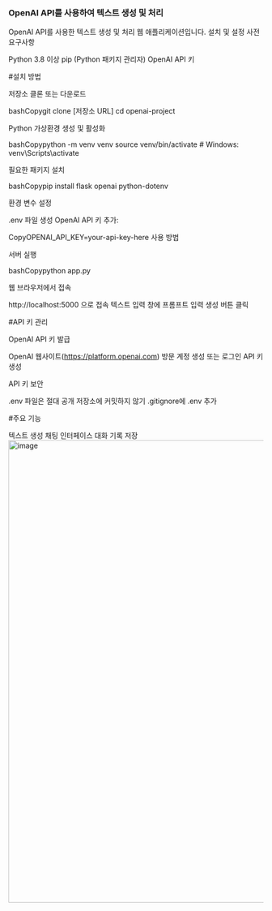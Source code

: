 ### OpenAI API를 사용하여 텍스트 생성 및 처리

OpenAI API를 사용한 텍스트 생성 및 처리 웹 애플리케이션입니다.
설치 및 설정
사전 요구사항

Python 3.8 이상
pip (Python 패키지 관리자)
OpenAI API 키

#설치 방법

저장소 클론 또는 다운로드

bashCopygit clone [저장소 URL]
cd openai-project

Python 가상환경 생성 및 활성화

bashCopypython -m venv venv
source venv/bin/activate  # Windows: venv\Scripts\activate

필요한 패키지 설치

bashCopypip install flask openai python-dotenv

환경 변수 설정


.env 파일 생성
OpenAI API 키 추가:

CopyOPENAI_API_KEY=your-api-key-here
사용 방법

서버 실행

bashCopypython app.py

웹 브라우저에서 접속


http://localhost:5000 으로 접속
텍스트 입력 창에 프롬프트 입력
생성 버튼 클릭

#API 키 관리

OpenAI API 키 발급


OpenAI 웹사이트(https://platform.openai.com) 방문
계정 생성 또는 로그인
API 키 생성


API 키 보안


.env 파일은 절대 공개 저장소에 커밋하지 않기
.gitignore에 .env 추가

#주요 기능

텍스트 생성
채팅 인터페이스
대화 기록 저장
<img width="912" alt="image" src="https://github.com/user-attachments/assets/b5c14b44-5b65-4e34-9b7d-b7172a0554b0">
